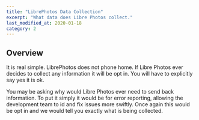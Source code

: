 ```yaml
---
title: "LibrePhotos Data Collection"
excerpt: "What data does Libre Photos collect."
last_modified_at: 2020-01-18
category: 2
---
```


## Overview

It is real simple. LibrePhotos does not phone home. If Libre Photos ever decides to collect any information it will be opt in. You will have to explicitly say yes it is ok. 

You may be asking why would Libre Photos ever need to send back information. To put it simply it would be for error reporting, allowing the development team to id and fix issues more swiftly.  Once again this would be opt in and we would tell you exactly what is being collected. 